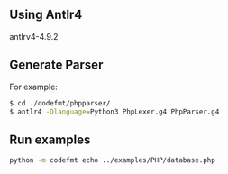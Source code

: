 
## Using Antlr4
antlrv4-4.9.2

## Generate Parser

For example:

```bash
$ cd ./codefmt/phpparser/
$ antlr4 -Dlanguage=Python3 PhpLexer.g4 PhpParser.g4
```


## Run examples

```bash
python -m codefmt echo ../examples/PHP/database.php
```
